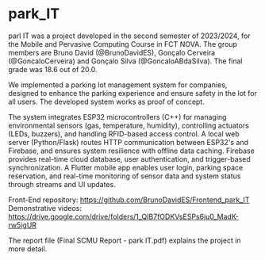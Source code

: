 # park_IT

parl IT was a project developed in the second semester of 2023/2024, for the Mobile and Pervasive Computing Course in FCT NOVA.
The group members are Bruno David (@BrunoDavidES), Gonçalo Cerveira (@GoncaloCerveira) and Gonçalo Silva (@GoncaloABdaSilva).
The final grade was 18.6 out of 20.0.

We implemented a parking lot management system for companies, designed to enhance the parking experience and ensure safety in the lot for all users. The developed system works as proof of concept.

The system integrates ESP32 microcontrollers (C++) for managing environmental sensors (gas, temperature, humidity), controlling actuators (LEDs, buzzers), and handling RFID-based access control. A local web server (Python/Flask) routes HTTP communication between ESP32's and Firebase, and ensures system resilience with offline data caching. Firebase provides real-time cloud database, user authentication, and trigger-based synchronization. A Flutter mobile app enables user login, parking space reservation, and real-time monitoring of sensor data and system status through streams and UI updates.

Front-End repository: https://github.com/BrunoDavidES/Frontend_park_IT
Demonstrative videos: https://drive.google.com/drive/folders/1_QIB7fODKVsESPs6ju0_MadK-rw5igUR

The report file (Final SCMU Report - park IT.pdf) explains the project in more detail.
